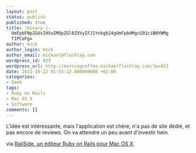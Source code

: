 ```yaml
---
layout: post
status: publish
published: true
title: !binary |-
  UmFpbFNpZGUsIHVuIMOpZGl0ZXVyIFJ1Ynkgb24gUmFpbHMgcG91ciBNYWMg
  T1PCoFg=
author: mick
author_login: mick
author_email: mickael@flochlay.com
wordpress_id: 923
wordpress_url: http://morningcoffee.mickaelflochlay.com/?p=923
date: 2011-10-22 01:55:12.000000000 +02:00
categories:
- Geek
tags:
- Ruby on Rails
- Mac OS X
- Software
comments: []
---
```

L'idée est intéressante, mais l'application est chère, n'a pas de site dédié, et pas encore de reviews. On va attendre un peu avant d'investir hein.

via <a href="http://www.macgeneration.com/news/voir/220612/railside-un-editeur-ruby-on-rails-pour-mac-os-x">RailSide, un éditeur Ruby on Rails pour Mac OS X</a>.
